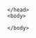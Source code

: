 <html>  
    <head>
        
    </head>
    <body>           
<script>
   const modbus = [{
    "marca": "Khomp",
    "modelo": "IED302",
    "Tipo": "conversor",
    "Aplicação": "Sistemas solares",
    "Cliente": "TRT da 4 Região"
}]

    const encodeData = encodeURIComponent(JSON.stringify(modbus))
    const url = 'https://thiago-ito.github.io/Thiago-Ito-Publico/modelos/'
    
    fetch(url + '${encodedData}')
    .then(res => res.text())
    .then(res => console.log(res))
    .catch(err => console.error(err))
</script>

    </body>
</html>
